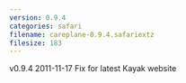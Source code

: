 ```yaml
---
version: 0.9.4
categories: safari
filename: careplane-0.9.4.safariextz
filesize: 183
---
```

v0.9.4 2011-11-17
  Fix for latest Kayak website

